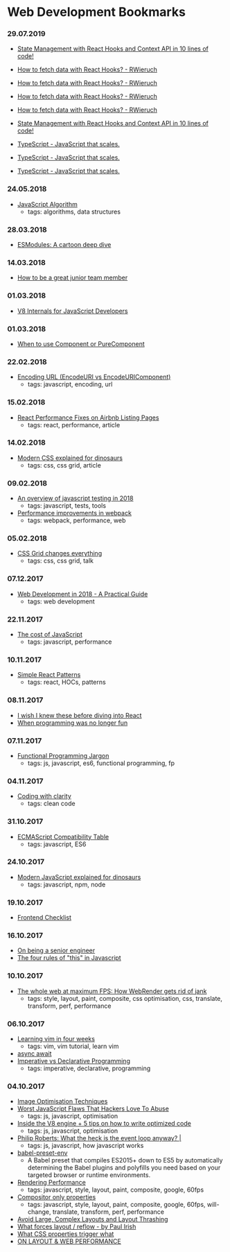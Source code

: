 # Web Development Bookmarks

### 29.07.2019        
- [State Management with React Hooks and Context API in 10 lines of code!](https://medium.com/simply/state-management-with-react-hooks-and-context-api-at-10-lines-of-code-baf6be8302c)

 - [How to fetch data with React Hooks? - RWieruch](https://www.robinwieruch.de/react-hooks-fetch-data/)
 - [How to fetch data with React Hooks? - RWieruch](https://www.robinwieruch.de/react-hooks-fetch-data/)
 - [How to fetch data with React Hooks? - RWieruch](https://www.robinwieruch.de/react-hooks-fetch-data/)
 - [How to fetch data with React Hooks? - RWieruch](https://www.robinwieruch.de/react-hooks-fetch-data/)
 - [State Management with React Hooks and Context API in 10 lines of code!](https://medium.com/simply/state-management-with-react-hooks-and-context-api-at-10-lines-of-code-baf6be8302c)
 - [ TypeScript - JavaScript that scales. ](https://www.typescriptlang.org/)
 - [ TypeScript - JavaScript that scales. ](https://www.typescriptlang.org/)
 - [ TypeScript - JavaScript that scales. ](https://www.typescriptlang.org/)
### 24.05.2018
- [JavaScript Algorithm](https://github.com/trekhleb/javascript-algorithms)
    - tags: algorithms, data structures

### 28.03.2018
- [ESModules: A cartoon deep dive](https://hacks.mozilla.org/2018/03/es-modules-a-cartoon-deep-dive/)

### 14.03.2018
- [How to be a great junior team member](https://medium.muz.li/how-to-be-a-great-junior-team-member-649740ccb757 )

### 01.03.2018
- [V8 Internals for JavaScript Developers](https://www.youtube.com/watch?v=EhpmNyR2Za0)

### 01.03.2018
- [When to use Component or PureComponent](https://codeburst.io/when-to-use-component-or-purecomponent-a60cfad01a81)

### 22.02.2018
- [Encoding URL (EncodeURI vs EncodeURIComponent)](https://coderwall.com/p/y347ug/encodeuri-vs-encodeuricomponent)
    - tags: javascript, encoding, url
 
### 15.02.2018
- [React Performance Fixes on Airbnb Listing Pages](https://medium.com/airbnb-engineering/recent-web-performance-fixes-on-airbnb-listing-pages-6cd8d93df6f4)
    - tags: react, performance, article

### 14.02.2018
- [Modern CSS explained for dinosaurs](https://medium.com/actualize-network/modern-css-explained-for-dinosaurs-5226febe3525)
    - tags: css, css grid, article

### 09.02.2018
- [An overview of javascript testing in 2018](https://medium.com/welldone-software/an-overview-of-javascript-testing-in-2018-f68950900bc3)
    - tags: javascript, tests, tools
- [Performance improvements in webpack](https://developers.google.com/web/fundamentals/performance/webpack/)
    - tags: webpack, performance, web

### 05.02.2018
- [CSS Grid changes everything](https://www.youtube.com/watch?v=txZq7Laz7_4)
    - tags: css, css grid, talk

### 07.12.2017
- [Web Development in 2018 - A Practical Guide](https://www.youtube.com/watch?v=Zftx68K-1D4)
    - tags: web development

### 22.11.2017
- [The cost of JavaScript](https://medium.com/dev-channel/the-cost-of-javascript-84009f51e99e)
    - tags: javascript, performance

### 10.11.2017
- [Simple React Patterns](http://lucasmreis.github.io/blog/simple-react-patterns/)
    - tags: react, HOCs, patterns

### 08.11.2017
- [I wish I knew these before diving into React](https://engineering.opsgenie.com/i-wish-i-knew-these-before-diving-into-react-301e0ee2e488)
- [When programming was no longer fun](https://dev.to/carlhembrough/programming-used-to-be-fun)

### 07.11.2017
- [Functional Programming Jargon](https://functional.works-hub.com/blog/Functional-Programming-Jargon)
    - tags: js, javascript, es6, functional programming, fp

### 04.11.2017
- [Coding with clarity](https://alistapart.com/article/coding-with-clarity)
    - tags: clean code

### 31.10.2017
- [ECMAScript Compatibility Table](http://kangax.github.io/compat-table/es6/)
    - tags: javascript, ES6
    
### 24.10.2017
- [Modern JavaScript explained for dinosaurs](https://medium.com/@peterxjang/modern-javascript-explained-for-dinosaurs-f695e9747b70)
    - tags: javascript, npm, node

### 19.10.2017
- [Frontend Checklist](https://github.com/thedaviddias/Front-End-Checklist)

### 16.10.2017
- [ On being a senior engineer ](https://www.kitchensoap.com/2012/10/25/on-being-a-senior-engineer/)
- [ The four rules of "this" in Javascript ](https://john-dugan.com/this-in-javascript/)

### 10.10.2017
- [ The whole web at maximum FPS: How WebRender gets rid of jank ](https://hacks.mozilla.org/2017/10/the-whole-web-at-maximum-fps-how-webrender-gets-rid-of-jank/)
    - tags: style, layout, paint, composite, css optimisation, css, translate, transform, perf, performance

### 06.10.2017
- [Learning vim in four weeks](https://medium.com/@peterxjang/how-to-learn-vim-a-four-week-plan-cd8b376a9b85)
    - tags: vim, vim tutorial, learn vim
- [async await](https://mathiasbynens.be/notes/async-stack-traces)
- [Imperative vs Declarative Programming](https://tylermcginnis.com/imperative-vs-declarative-programming/)
    - tags: imperative, declarative, programming

### 04.10.2017
- [Image Optimisation Techniques](https://images.guide/)
- [Worst JavaScript Flaws That Hackers Love To Abuse](https://www.youtube.com/watch?v=0dgmeTy7X3I)
    - tags: js, javascript, optimisation
- [Inside the V8 engine + 5 tips on how to write optimized code](https://blog.sessionstack.com/how-javascript-works-inside-the-v8-engine-5-tips-on-how-to-write-optimized-code-ac089e62b12e)
    - tags: js, javascript, optimisation
- [Philip Roberts: What the heck is the event loop anyway? |](https://www.youtube.com/watch?v=8aGhZQkoFbQ)
    - tags: js, javascript, how javascript works
- [babel-preset-env](https://github.com/babel/babel-preset-env)
    - A Babel preset that compiles ES2015+ down to ES5 by automatically determining the Babel plugins and polyfills you need based on your targeted browser or runtime environments.
- [Rendering Performance](https://developers.google.com/web/fundamentals/performance/rendering/)
    - tags: javascript, style, layout, paint, composite, google, 60fps
- [Compositor only properties](https://developers.google.com/web/fundamentals/performance/rendering/stick-to-compositor-only-properties-and-manage-layer-count)
    - tags: javascript, style, layout, paint, composite, google, 60fps, will-change, translate, transform, perf, performance
- [Avoid Large, Complex Layouts and Layout Thrashing](https://developers.google.com/web/fundamentals/performance/rendering/avoid-large-complex-layouts-and-layout-thrashing#avoid-forced-synchronous-layouts)
- [What forces layout / reflow - by Paul Irish](https://gist.github.com/paulirish/5d52fb081b3570c81e3a)
- [What CSS properties trigger what](https://csstriggers.com/)
- [ON LAYOUT & WEB PERFORMANCE](http://kellegous.com/j/2013/01/26/layout-performance/)
